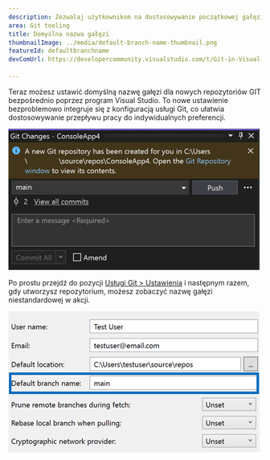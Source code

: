 ```yaml
---
description: Zezwalaj użytkownikom na dostosowywanie początkowej gałęzi domyślnej podczas tworzenia nowego repozytorium GIT.
area: Git tooling
title: Domyślna nazwa gałęzi
thumbnailImage: ../media/default-branch-name-thumbnail.png
featureId: defaultbranchname
devComUrl: https://developercommunity.visualstudio.com/t/Git-in-Visual-Studio-2019:-Options-Shoul/1334747

---
```



Teraz możesz ustawić domyślną nazwę gałęzi dla nowych repozytoriów GIT bezpośrednio poprzez program Visual Studio. To nowe ustawienie bezproblemowo integruje się z konfiguracją usługi Git, co ułatwia dostosowywanie przepływu pracy do indywidualnych preferencji.

![Okno zmiany usługi Git po utworzeniu nowego repozytorium za pomocą gałęzi „main”](../media/default-branch-name-thumbnail.png)

Po prostu przejdź do pozycji [Usługi Git > Ustawienia](vscmd://Team.Git.Settings) i następnym razem, gdy utworzysz repozytorium, możesz zobaczyć nazwę gałęzi niestandardowej w akcji.

![Strona ustawień usługi Git z polem tekstowym Domyślna nazwa gałęzi](../media/default-branch-name-setting.png)
